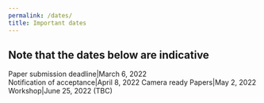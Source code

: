 ```yaml
---
permalink: /dates/
title: Important dates
---
```


## Note that the dates below are indicative

Paper submission deadline|March 6, 2022  
Notification of acceptance|April 8, 2022 
Camera ready Papers|May 2, 2022
Workshop|June 25, 2022 (TBC)